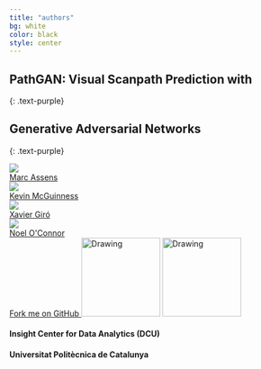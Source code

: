 ```yaml
---
title: "authors"
bg: white
color: black
style: center
---
```





## PathGAN: Visual Scanpath Prediction with
{: .text-purple}
## Generative Adversarial Networks
{: .text-purple}

<div class="author">
    <a href="" target="_blank">
      <div class="authorphoto"><img src="https://github.com/massens/saliency-360salient-2017/raw/master/authors/foto_carnet_dublin.jpg"></div>
      <div>Marc Assens</div>
    </a>
</div>
<div class="author">
    <a href="" target="_blank">
      <div class="authorphoto"><img src="https://raw.githubusercontent.com/imatge-upc/saliency-salgan-2017/junting/authors/Kevin160x160%202.jpg?token=AFOjyZmLlX3ZgpkNe60Vn3ruTsq01rD9ks5YdAaiwA%3D%3D"></div>
      <div>Kevin McGuinness</div>
    </a>
</div>
<div class="author">
    <a href="" target="_blank">
      <div class="authorphoto"><img src="https://raw.githubusercontent.com/imatge-upc/saliency-2016-cvpr/master/authors/XavierGiro.jpg"></div>
      <div>Xavier Giró</div>
    </a>
</div>
<div class="author">
    <a href="" target="_blank">
      <div class="authorphoto"><img src="https://raw.githubusercontent.com/imatge-upc/saliency-2016-cvpr/master/authors/NoelOConnor.jpg"></div>
      <div>Noel O'Connor</div>
    </a>
</div>
<span id="forkongithub">
  <a href="{{ site.source_link }}" class="bg-blue">
    Fork me on GitHub
  </a>
</span>


<!-- ![upc-logo](https://imatge.upc.edu/web/sites/default/files/UPC-SIMBOL-positiu-p3005%20%281%29.png) -->
<img src="https://raw.githubusercontent.com/imatge-upc/saliency-2016-cvpr/master/logos/insight.jpg" alt="Drawing" style="width: 140px;"/>
<img src="https://raw.githubusercontent.com/imatge-upc/saliency-2016-cvpr/master/logos/upc.jpg" alt="Drawing" style="width: 140px;"/>

#### Insight Center for Data Analytics (DCU) 
#### Universitat Politècnica de Catalunya

